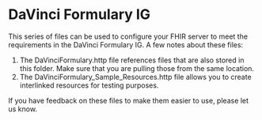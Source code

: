 # DaVinci Formulary IG

This series of files can be used to configure your FHIR server to meet the requirements in the DaVinci Formulary IG. A few notes about these files:

1. The DaVinciFormulary.http file references files that are also stored in this folder. Make sure that you are pulling those from the same location.
2. The DaVinciFormulary_Sample_Resources.http file allows you to create interlinked resources for testing purposes. 

If you have feedback on these files to make them easier to use, please let us know.
